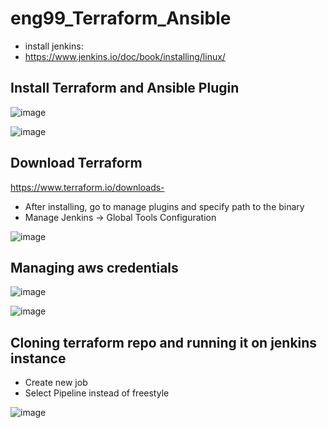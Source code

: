# eng99_Terraform_Ansible


- install jenkins:
- https://www.jenkins.io/doc/book/installing/linux/

## Install Terraform and Ansible Plugin

![image](https://user-images.githubusercontent.com/14828358/149134147-76a2fc32-6d76-4ab4-bb46-c72f94d80828.png)

![image](https://user-images.githubusercontent.com/14828358/149134571-85bf5605-03e1-44b7-8625-4a246bd5a224.png)

## Download Terraform

https://www.terraform.io/downloads-

- After installing, go to manage plugins and specify path to the binary
- Manage Jenkins -> Global Tools Configuration

![image](https://user-images.githubusercontent.com/14828358/149135843-8455ca07-a8c4-4e1b-bbfa-6f2f2d5c922d.png)

## Managing aws credentials

![image](https://user-images.githubusercontent.com/14828358/149148516-82dd098b-dd7c-4032-a959-f7a6194a290e.png)

![image](https://user-images.githubusercontent.com/14828358/149151169-e6d8c11d-01bb-4d07-a320-3dc356ffa6bb.png)


## Cloning terraform repo and running it on jenkins instance

- Create new job
- Select Pipeline instead of freestyle

![image](https://user-images.githubusercontent.com/14828358/149195928-473088c9-91e8-4b0c-b043-bb8e5d03b24c.png)


